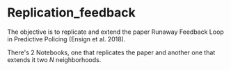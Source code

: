 # Replication_feedback
The objective is to replicate and extend the paper Runaway Feedback Loop in Predictive Policing (Ensign et al. 2018).

There's 2 Notebooks, one that replicates the paper and another one that extends it two $N$ neighborhoods.  